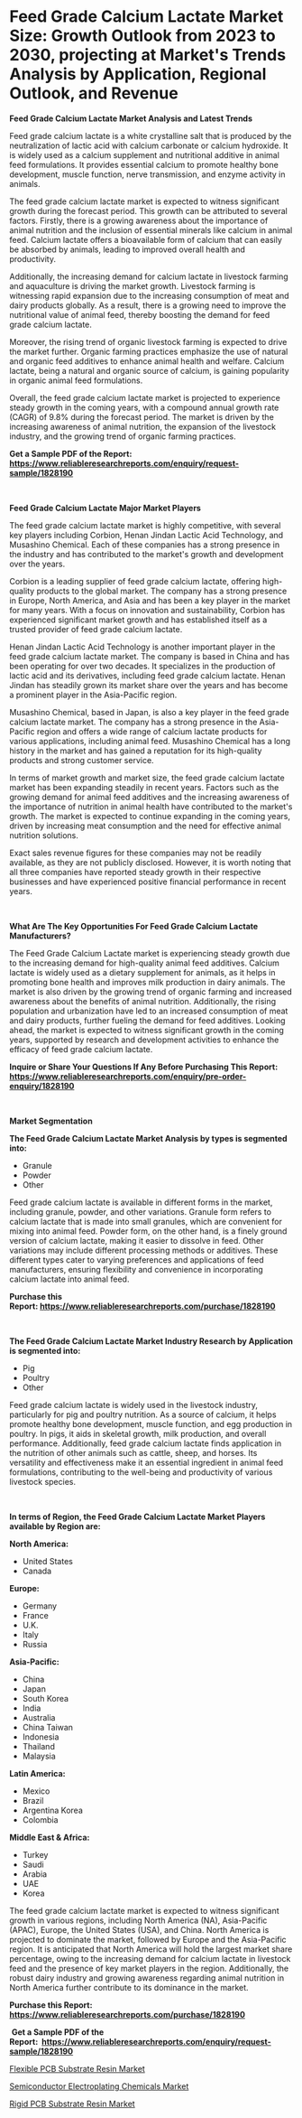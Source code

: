 <p><h1>Feed Grade Calcium Lactate Market Size: Growth Outlook from 2023 to 2030, projecting at Market's Trends Analysis by Application, Regional Outlook, and Revenue</h1></p><p><strong>Feed Grade Calcium Lactate Market Analysis and Latest Trends</strong></p>
<p><p>Feed grade calcium lactate is a white crystalline salt that is produced by the neutralization of lactic acid with calcium carbonate or calcium hydroxide. It is widely used as a calcium supplement and nutritional additive in animal feed formulations. It provides essential calcium to promote healthy bone development, muscle function, nerve transmission, and enzyme activity in animals.</p><p>The feed grade calcium lactate market is expected to witness significant growth during the forecast period. This growth can be attributed to several factors. Firstly, there is a growing awareness about the importance of animal nutrition and the inclusion of essential minerals like calcium in animal feed. Calcium lactate offers a bioavailable form of calcium that can easily be absorbed by animals, leading to improved overall health and productivity.</p><p>Additionally, the increasing demand for calcium lactate in livestock farming and aquaculture is driving the market growth. Livestock farming is witnessing rapid expansion due to the increasing consumption of meat and dairy products globally. As a result, there is a growing need to improve the nutritional value of animal feed, thereby boosting the demand for feed grade calcium lactate.</p><p>Moreover, the rising trend of organic livestock farming is expected to drive the market further. Organic farming practices emphasize the use of natural and organic feed additives to enhance animal health and welfare. Calcium lactate, being a natural and organic source of calcium, is gaining popularity in organic animal feed formulations.</p><p>Overall, the feed grade calcium lactate market is projected to experience steady growth in the coming years, with a compound annual growth rate (CAGR) of 9.8% during the forecast period. The market is driven by the increasing awareness of animal nutrition, the expansion of the livestock industry, and the growing trend of organic farming practices.</p></p>
<p><strong>Get a Sample PDF of the Report:&nbsp; <a href="https://www.reliableresearchreports.com/enquiry/request-sample/1828190">https://www.reliableresearchreports.com/enquiry/request-sample/1828190</a></strong></p>
<p>&nbsp;</p>
<p><strong>Feed Grade Calcium Lactate Major Market Players</strong></p>
<p><p>The feed grade calcium lactate market is highly competitive, with several key players including Corbion, Henan Jindan Lactic Acid Technology, and Musashino Chemical. Each of these companies has a strong presence in the industry and has contributed to the market's growth and development over the years.</p><p>Corbion is a leading supplier of feed grade calcium lactate, offering high-quality products to the global market. The company has a strong presence in Europe, North America, and Asia and has been a key player in the market for many years. With a focus on innovation and sustainability, Corbion has experienced significant market growth and has established itself as a trusted provider of feed grade calcium lactate.</p><p>Henan Jindan Lactic Acid Technology is another important player in the feed grade calcium lactate market. The company is based in China and has been operating for over two decades. It specializes in the production of lactic acid and its derivatives, including feed grade calcium lactate. Henan Jindan has steadily grown its market share over the years and has become a prominent player in the Asia-Pacific region.</p><p>Musashino Chemical, based in Japan, is also a key player in the feed grade calcium lactate market. The company has a strong presence in the Asia-Pacific region and offers a wide range of calcium lactate products for various applications, including animal feed. Musashino Chemical has a long history in the market and has gained a reputation for its high-quality products and strong customer service.</p><p>In terms of market growth and market size, the feed grade calcium lactate market has been expanding steadily in recent years. Factors such as the growing demand for animal feed additives and the increasing awareness of the importance of nutrition in animal health have contributed to the market's growth. The market is expected to continue expanding in the coming years, driven by increasing meat consumption and the need for effective animal nutrition solutions.</p><p>Exact sales revenue figures for these companies may not be readily available, as they are not publicly disclosed. However, it is worth noting that all three companies have reported steady growth in their respective businesses and have experienced positive financial performance in recent years.</p></p>
<p>&nbsp;</p>
<p><strong>What Are The Key Opportunities For Feed Grade Calcium Lactate Manufacturers?</strong></p>
<p><p>The Feed Grade Calcium Lactate market is experiencing steady growth due to the increasing demand for high-quality animal feed additives. Calcium lactate is widely used as a dietary supplement for animals, as it helps in promoting bone health and improves milk production in dairy animals. The market is also driven by the growing trend of organic farming and increased awareness about the benefits of animal nutrition. Additionally, the rising population and urbanization have led to an increased consumption of meat and dairy products, further fueling the demand for feed additives. Looking ahead, the market is expected to witness significant growth in the coming years, supported by research and development activities to enhance the efficacy of feed grade calcium lactate.</p></p>
<p><strong>Inquire or Share Your Questions If Any Before Purchasing This Report: <a href="https://www.reliableresearchreports.com/enquiry/pre-order-enquiry/1828190">https://www.reliableresearchreports.com/enquiry/pre-order-enquiry/1828190</a></strong></p>
<p>&nbsp;</p>
<p><strong>Market Segmentation</strong></p>
<p><strong>The Feed Grade Calcium Lactate Market Analysis by types is segmented into:</strong></p>
<p><ul><li>Granule</li><li>Powder</li><li>Other</li></ul></p>
<p><p>Feed grade calcium lactate is available in different forms in the market, including granule, powder, and other variations. Granule form refers to calcium lactate that is made into small granules, which are convenient for mixing into animal feed. Powder form, on the other hand, is a finely ground version of calcium lactate, making it easier to dissolve in feed. Other variations may include different processing methods or additives. These different types cater to varying preferences and applications of feed manufacturers, ensuring flexibility and convenience in incorporating calcium lactate into animal feed.</p></p>
<p><strong>Purchase this Report:&nbsp;<a href="https://www.reliableresearchreports.com/purchase/1828190">https://www.reliableresearchreports.com/purchase/1828190</a></strong></p>
<p>&nbsp;</p>
<p><strong>The Feed Grade Calcium Lactate Market Industry Research by Application is segmented into:</strong></p>
<p><ul><li>Pig</li><li>Poultry</li><li>Other</li></ul></p>
<p><p>Feed grade calcium lactate is widely used in the livestock industry, particularly for pig and poultry nutrition. As a source of calcium, it helps promote healthy bone development, muscle function, and egg production in poultry. In pigs, it aids in skeletal growth, milk production, and overall performance. Additionally, feed grade calcium lactate finds application in the nutrition of other animals such as cattle, sheep, and horses. Its versatility and effectiveness make it an essential ingredient in animal feed formulations, contributing to the well-being and productivity of various livestock species.</p></p>
<p>&nbsp;</p>
<p><strong>In terms of Region, the Feed Grade Calcium Lactate Market Players available by Region are:</strong></p>
<p>
    <p> <strong> North America: </strong>
        <ul>
            <li>United States</li>
            <li>Canada</li>
        </ul>
        </p> 
    <p> <strong> Europe: </strong>
        <ul>
            <li>Germany</li>
            <li>France</li>
            <li>U.K.</li>
            <li>Italy</li>
            <li>Russia</li>
        </ul>
        </p> 
    <p> <strong> Asia-Pacific: </strong>
        <ul>
            <li>China</li>
            <li>Japan</li>
            <li>South Korea</li>
            <li>India</li>
            <li>Australia</li>
            <li>China Taiwan</li>
            <li>Indonesia</li>
            <li>Thailand</li>
            <li>Malaysia</li>
        </ul>
        </p> 
    <p> <strong> Latin America: </strong>
        <ul>
            <li>Mexico</li>
            <li>Brazil</li>
            <li>Argentina Korea</li>
            <li>Colombia</li>
        </ul>
        </p> 
    <p> <strong> Middle East & Africa: </strong>
        <ul>
            <li>Turkey</li>
            <li>Saudi</li>
            <li>Arabia</li>
            <li>UAE</li>
            <li>Korea</li>
        </ul>
    </p>
    </p>
<p><p>The feed grade calcium lactate market is expected to witness significant growth in various regions, including North America (NA), Asia-Pacific (APAC), Europe, the United States (USA), and China. North America is projected to dominate the market, followed by Europe and the Asia-Pacific region. It is anticipated that North America will hold the largest market share percentage, owing to the increasing demand for calcium lactate in livestock feed and the presence of key market players in the region. Additionally, the robust dairy industry and growing awareness regarding animal nutrition in North America further contribute to its dominance in the market.</p></p>
<p><strong>Purchase this Report: <a href="https://www.reliableresearchreports.com/purchase/1828190">https://www.reliableresearchreports.com/purchase/1828190</a></strong></p>
<p>&nbsp;<strong>Get a Sample PDF of the Report:&nbsp;&nbsp;<a href="https://www.reliableresearchreports.com/enquiry/request-sample/1828190">https://www.reliableresearchreports.com/enquiry/request-sample/1828190</a></strong></p>
<p><strong></strong></p>
<p><p><a href="https://github.com/gaydyna/Market-Research-Report-List-1/blob/main/flexible-pcb-substrate-resin-market.md">Flexible PCB Substrate Resin Market</a></p><p><a href="https://github.com/amonskiyk/Market-Research-Report-List-1/blob/main/semiconductor-electroplating-chemicals-market.md">Semiconductor Electroplating Chemicals Market</a></p><p><a href="https://github.com/tamvrosiya/Market-Research-Report-List-1/blob/main/rigid-pcb-substrate-resin-market.md">Rigid PCB Substrate Resin Market</a></p></p>